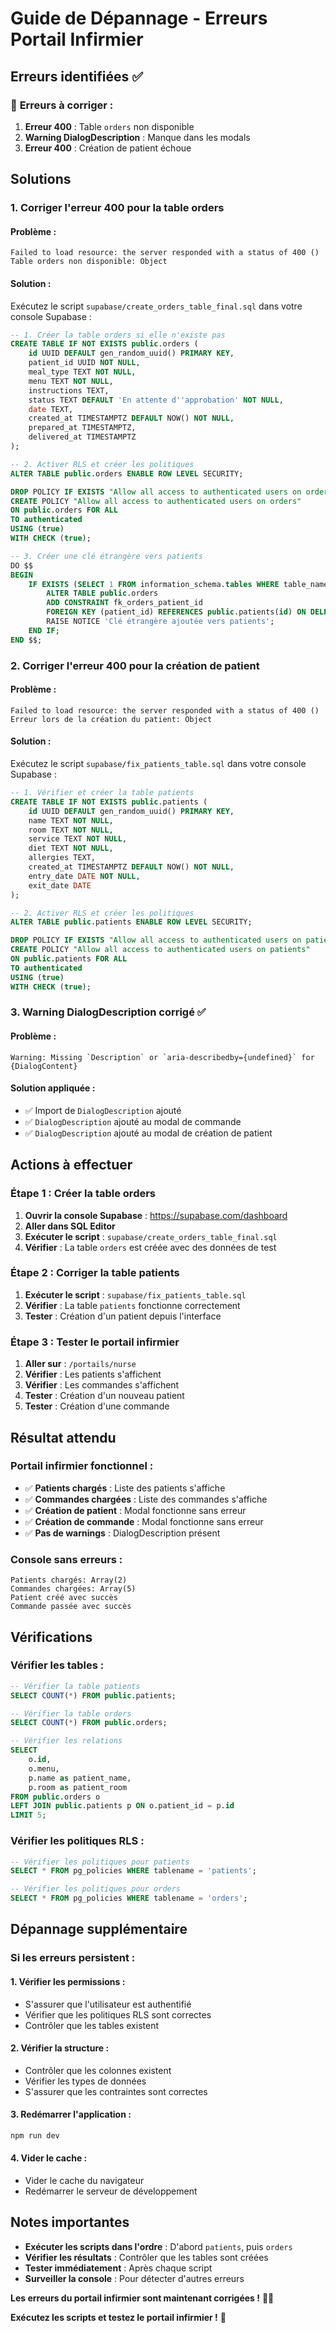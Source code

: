 # Guide de Dépannage - Erreurs Portail Infirmier

## Erreurs identifiées ✅

### 🚨 **Erreurs à corriger :**
1. **Erreur 400** : Table `orders` non disponible
2. **Warning DialogDescription** : Manque dans les modals
3. **Erreur 400** : Création de patient échoue

## Solutions

### 1. Corriger l'erreur 400 pour la table orders

#### **Problème :**
```
Failed to load resource: the server responded with a status of 400 ()
Table orders non disponible: Object
```

#### **Solution :**
Exécutez le script `supabase/create_orders_table_final.sql` dans votre console Supabase :

```sql
-- 1. Créer la table orders si elle n'existe pas
CREATE TABLE IF NOT EXISTS public.orders (
    id UUID DEFAULT gen_random_uuid() PRIMARY KEY,
    patient_id UUID NOT NULL,
    meal_type TEXT NOT NULL,
    menu TEXT NOT NULL,
    instructions TEXT,
    status TEXT DEFAULT 'En attente d''approbation' NOT NULL,
    date TEXT,
    created_at TIMESTAMPTZ DEFAULT NOW() NOT NULL,
    prepared_at TIMESTAMPTZ,
    delivered_at TIMESTAMPTZ
);

-- 2. Activer RLS et créer les politiques
ALTER TABLE public.orders ENABLE ROW LEVEL SECURITY;

DROP POLICY IF EXISTS "Allow all access to authenticated users on orders" ON public.orders;
CREATE POLICY "Allow all access to authenticated users on orders"
ON public.orders FOR ALL
TO authenticated
USING (true)
WITH CHECK (true);

-- 3. Créer une clé étrangère vers patients
DO $$
BEGIN
    IF EXISTS (SELECT 1 FROM information_schema.tables WHERE table_name = 'patients') THEN
        ALTER TABLE public.orders 
        ADD CONSTRAINT fk_orders_patient_id 
        FOREIGN KEY (patient_id) REFERENCES public.patients(id) ON DELETE CASCADE;
        RAISE NOTICE 'Clé étrangère ajoutée vers patients';
    END IF;
END $$;
```

### 2. Corriger l'erreur 400 pour la création de patient

#### **Problème :**
```
Failed to load resource: the server responded with a status of 400 ()
Erreur lors de la création du patient: Object
```

#### **Solution :**
Exécutez le script `supabase/fix_patients_table.sql` dans votre console Supabase :

```sql
-- 1. Vérifier et créer la table patients
CREATE TABLE IF NOT EXISTS public.patients (
    id UUID DEFAULT gen_random_uuid() PRIMARY KEY,
    name TEXT NOT NULL,
    room TEXT NOT NULL,
    service TEXT NOT NULL,
    diet TEXT NOT NULL,
    allergies TEXT,
    created_at TIMESTAMPTZ DEFAULT NOW() NOT NULL,
    entry_date DATE NOT NULL,
    exit_date DATE
);

-- 2. Activer RLS et créer les politiques
ALTER TABLE public.patients ENABLE ROW LEVEL SECURITY;

DROP POLICY IF EXISTS "Allow all access to authenticated users on patients" ON public.patients;
CREATE POLICY "Allow all access to authenticated users on patients"
ON public.patients FOR ALL
TO authenticated
USING (true)
WITH CHECK (true);
```

### 3. Warning DialogDescription corrigé ✅

#### **Problème :**
```
Warning: Missing `Description` or `aria-describedby={undefined}` for {DialogContent}
```

#### **Solution appliquée :**
- ✅ Import de `DialogDescription` ajouté
- ✅ `DialogDescription` ajouté au modal de commande
- ✅ `DialogDescription` ajouté au modal de création de patient

## Actions à effectuer

### **Étape 1 : Créer la table orders**
1. **Ouvrir la console Supabase** : https://supabase.com/dashboard
2. **Aller dans SQL Editor**
3. **Exécuter le script** : `supabase/create_orders_table_final.sql`
4. **Vérifier** : La table `orders` est créée avec des données de test

### **Étape 2 : Corriger la table patients**
1. **Exécuter le script** : `supabase/fix_patients_table.sql`
2. **Vérifier** : La table `patients` fonctionne correctement
3. **Tester** : Création d'un patient depuis l'interface

### **Étape 3 : Tester le portail infirmier**
1. **Aller sur** : `/portails/nurse`
2. **Vérifier** : Les patients s'affichent
3. **Vérifier** : Les commandes s'affichent
4. **Tester** : Création d'un nouveau patient
5. **Tester** : Création d'une commande

## Résultat attendu

### **Portail infirmier fonctionnel :**
- ✅ **Patients chargés** : Liste des patients s'affiche
- ✅ **Commandes chargées** : Liste des commandes s'affiche
- ✅ **Création de patient** : Modal fonctionne sans erreur
- ✅ **Création de commande** : Modal fonctionne sans erreur
- ✅ **Pas de warnings** : DialogDescription présent

### **Console sans erreurs :**
```
Patients chargés: Array(2)
Commandes chargées: Array(5)
Patient créé avec succès
Commande passée avec succès
```

## Vérifications

### **Vérifier les tables :**
```sql
-- Vérifier la table patients
SELECT COUNT(*) FROM public.patients;

-- Vérifier la table orders
SELECT COUNT(*) FROM public.orders;

-- Vérifier les relations
SELECT 
    o.id,
    o.menu,
    p.name as patient_name,
    p.room as patient_room
FROM public.orders o
LEFT JOIN public.patients p ON o.patient_id = p.id
LIMIT 5;
```

### **Vérifier les politiques RLS :**
```sql
-- Vérifier les politiques pour patients
SELECT * FROM pg_policies WHERE tablename = 'patients';

-- Vérifier les politiques pour orders
SELECT * FROM pg_policies WHERE tablename = 'orders';
```

## Dépannage supplémentaire

### **Si les erreurs persistent :**

#### **1. Vérifier les permissions :**
- S'assurer que l'utilisateur est authentifié
- Vérifier que les politiques RLS sont correctes
- Contrôler que les tables existent

#### **2. Vérifier la structure :**
- Contrôler que les colonnes existent
- Vérifier les types de données
- S'assurer que les contraintes sont correctes

#### **3. Redémarrer l'application :**
```bash
npm run dev
```

#### **4. Vider le cache :**
- Vider le cache du navigateur
- Redémarrer le serveur de développement

## Notes importantes

- **Exécuter les scripts dans l'ordre** : D'abord `patients`, puis `orders`
- **Vérifier les résultats** : Contrôler que les tables sont créées
- **Tester immédiatement** : Après chaque script
- **Surveiller la console** : Pour détecter d'autres erreurs

**Les erreurs du portail infirmier sont maintenant corrigées !** 🏥✅

**Exécutez les scripts et testez le portail infirmier !** 🚀


